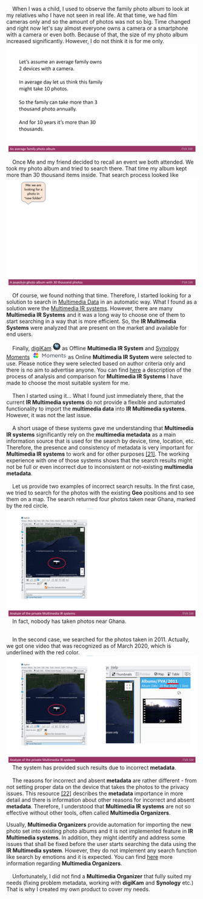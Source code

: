 &nbsp;&nbsp;&nbsp; When I was a child, I used to observe the family photo album to look at my relatives who I have not seen in real life.
At that time, we had film cameras only and so the amount of photos was not so big.
Time changed and right now let's say almost everyone owns a camera or a smartphone with a camera or even both.
Because of that, the size of my photo album increased significantly. However, I do not think it is for me only.
<img src="Images/Anaveragefamilyphotoalbum.gif" alt="Anaveragefamilyphotoalbum.gif" />

&nbsp;&nbsp;&nbsp; Once Me and my friend decided to recall an event we both attended. We took my photo album and tried to search there. 
That time my album kept more than 30 thousand items inside. That search process looked like
<img src="Images/Asearchinphotoalbumwith30thousandphotos.gif" alt="Asearchinphotoalbumwith30thousandphotos.gif" />

&nbsp;&nbsp;&nbsp; Of course, we found nothing that time. Therefore, I started looking for a solution to search in [Multimedia Data](./MULTIMEDIADATA.md) in an automatic way. 
What I found as a solution were the [Multimedia IR systems](./MULTIMEDIAIRSYSTEMS.md). 
However, there are many **Multimedia IR Systems** and it was a long way to choose one of them to start searching in a way that is more efficient.
So, the **IR Multimedia Systems** were analyzed that are present on the market and available for end users. 

&nbsp;&nbsp;&nbsp; Finally, [digiKam](https://www.digikam.org/) <img src="Images/digiKam.png" alt="digiKam.png" width="20" height="20"/> as Offline **Multimedia IR System** and [Synology Moments](https://www.synology.com/en-global/dsm/feature/moments) <img src="Images/SynologyMoments.png" alt="SynologyMoments.png" height="20" /> as Online **Multimedia IR System** were selected to use. 
Please notice they were selected based on author criteria only and there is no aim to advertise anyone.
You can find [here](./MULTIMEDIAIRSYSTEMSANALYZE.md) a description of the process of analysis and comparison for **Multimedia IR Systems** I have made to choose the most suitable system for me.
</br> </br>
&nbsp;&nbsp;&nbsp; Then I started using it...  What I found just immediately there, that the current **IR Multimedia systems** do not provide a flexible and automated functionality to import the **multimedia data** into **IR Multimedia systems**.
However, it was not the last issue.
</br> </br>
&nbsp;&nbsp;&nbsp; A short usage of these systems gave me understanding that **Multimedia IR systems** significantly rely on the **multimedia metadata** as a main information source that is used for the search by device, time, location, etc.
Therefore, the presence and consistency of metadata is very important for **Multimedia IR systems** to work and for other purposes [[21]](./REFERENCES.md).
The working experience with one of those systems shows that the search results might not be full or even incorrect due to inconsistent or not-existing **multimedia metadata**.
</br> </br>
&nbsp;&nbsp;&nbsp; Let us provide two examples of incorrect search results. 
In the first case, we tried to search for the photos with the existing **Geo** positions and to see them on a map. 
The search returned four photos taken near Ghana, marked by the red circle.
<img src="Images/AnalyzeofprivateMultimediaIRsystems.png" alt="AnalyzeofprivateMultimediaIRsystems.png" />
&nbsp;&nbsp;&nbsp; In fact, nobody has taken photos near Ghana.
</br> </br>

&nbsp;&nbsp;&nbsp; In the second case, we searched for the photos taken in 2011. 
Actually, we got one video that was recognized as of March 2020, which is underlined with the red color.
<img src="Images/AnalyzeofprivateMultimediaIRsystems2.png" alt="AnalyzeofprivateMultimediaIRsystems2.png" />
&nbsp;&nbsp;&nbsp; The system has provided such results due to incorrect **metadata**. 
</br> </br>
&nbsp;&nbsp;&nbsp; The reasons for incorrect and absent **metadata** are rather different - from not setting proper data on the device that takes the photos to the privacy issues. 
This resource [[22]](./REFERENCES.md) describes the **metadata** importance in more detail and there is information about other reasons for incorrect and absent **metadata**. 
Therefore, I understood that **Multimedia IR systems** are not so effective without other tools, often called **Multimedia Organizers**.

Usually, **Multimedia Organizers** provide automation for importing the new photo set into existing photo albums and it is not implemented feature in **IR Multimedia systems**.
In addition, they might identify and address some issues that shall be fixed before the user starts searching the data using the **IR Multimedia system**. 
However, they do not implement any search function like search by emotions and it is expected.
You can find [here](./MULTIMEDIAORGANIZERS.md) more information regarding **Multimedia Organizers**. 
</br> </br>
&nbsp;&nbsp;&nbsp; Unfortunately, I did not find a **Multimedia Organizer** that fully suited my needs (fixing problem metadata, working with **digiKam** and **Synology** etc.)
That is why I created my own product to cover my needs.